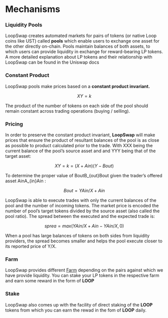 # Mechanisms

### Liquidity Pools <a id="liquidity-pools"></a>

LoopSwap creates automated markets for pairs of tokens \(or native Loop coins like UST\) called **pools** which enable users to exchange one asset for the other directly on-chain. Pools maintain balances of both assets, to which users can provide liquidity in exchange for reward-bearing LP tokens. A more detailed explanation about LP tokens and their relationship with LoopSwap can be found in the Uniswap docs

### Constant Product

LoopSwap pools make prices based on a **constant product invariant.**

$$
XY=k
$$

The product of the number of tokens on each side of the pool should remain constant across trading operations \(buying / selling\).

### Pricing <a id="pricing"></a>

In order to preserve the constant product invariant, **LoopSwap** will make prices that ensure the product of resultant balances of the pool is as close as possible to product calculated prior to the trade. With XXX being the current balance of the pool’s source asset and and YYY being that of the target asset:

$$
XY=k=(X+Ain​)(Y−Bout​)
$$

To determine the proper value of BoutB_{out}Bout​ given the trader’s offered asset AinA_{in}Ain​ :

$$
Bout​=Y Ain/X+Ain
$$

LoopSwap is able to execute trades with only the current balances of the pool and the number of incoming tokens. The market price is encoded the number of pool’s target tokens divided by the source asset \(also called the pool ratio\). The spread between the executed and the expected trade is:

$$
sprea=max(Y Ain/X+Ain - YAin/X,0)
$$

When a pool has large balances of tokens on both sides from liquidity providers, the spread becomes smaller and helps the pool execute closer to its reported price of Y/X.

### Farm <a id="pricing"></a>

LoopSwap provides different [Farm](https://app.gitbook.com/@usama-zeeyou/s/loop/how-to/farming) depending on the pairs against which we have provide liquidity. You can stake your LP tokens in the respective farm and earn some reward in the form of **LOOP**

### Stake <a id="pricing"></a>

LoopSwap also comes up with the facility of direct staking of the **LOOP** tokens from which you can earn the rewad in the fom of **LOOP** daily. 



